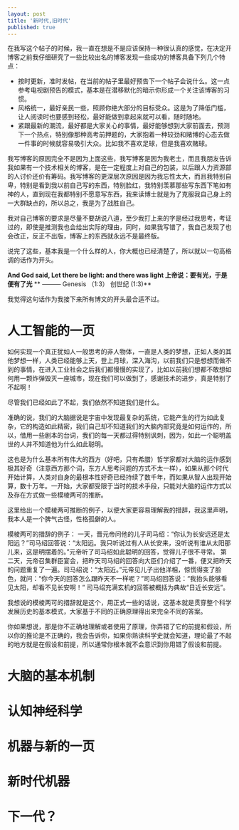 ```yaml
---
layout: post
title: '新时代,旧时代'
published: true
---
```



在我写这个帖子的时候，我一直在想是不是应该保持一种很认真的感觉，在决定开博客之前我仔细研究了一些比较出名的博客发现一些成功的博客具备下列几个特点：

* 按时更新，准时发帖，在当前的帖子里最好预告下一个帖子会说什么。这一点参考电视剧预告的模式，基本是在潜移默化的暗示你形成一个关注该博客的习惯。
* 风格统一，最好亲民一些，照顾你绝大部分的目标受众。这是为了降低门槛，让人阅读时也要感到轻松，最好能做到拿起来就可以看，随时随地。
* 紧跟最新的潮流，最好都是大家关心的事情，最好能够想到大家前面去，预测下一个热点，特别像那种高考前押题的，大家抱着一种较劲和赌博的心态去做一件事的时候就容易吸引大众。比如我不喜欢足球，但是我喜欢赌球。

我写博客的原因完全不是因为上面这些，我写博客是因为我老土，而且我朋友告诉我如果有一个技术相关的博客，是在一定程度上对自己的包装，以后跟人力资源部的人讨价还价有筹码。我写博客的更深层次原因是因为我忘性太大，而且我特别自卑，特别是看到我以前自己写的东西，特别脸红，我特别羡慕那些写东西下笔如有神的人，直到现在我都特别不愿意写东西，我来读博士就是为了克服我自己身上的一大群缺点的，所以总之，我是为了战胜自己。

我对自己博客的要求是尽量不要胡说八道，至少我打上来的字是经过我思考，考证过的，即使是推测我也会给出实际的理由，同时，如果我写错了，我自己发现了也会改正，反正不出版，博客上的东西就永远不是最终版。

说完了这些，基本我是一个什么样的人，你大概也已经清楚了，所以就以一句高格调的话作为开头。

**And God said, Let there be light: and there was light 上帝说：要有光，于是便有了光**
                                         ** ——— Genesis （1:3） 创世纪 (1:3)**

我觉得这句话作为我接下来所有博文的开头最合适不过。



# **人工智能的一页**

如何实现一个真正犹如人一般思考的非人物体，一直是人类的梦想，正如人类的其他梦想一样，人类已经能够上天，登上月球，深入海沟，以前我们只是想想而做不到的事情，在进入工业社会之后我们都慢慢的实现了，比如以前我们想都不敢想如何用一颗炸弹毁灭一座城市，现在我们可以做到了，感谢技术的进步，真是特别了不起啊！

尽管我们已经如此了不起，我们依然不知道我们是什么。

准确的说，我们的大脑据说是宇宙中发现最复杂的系统，它能产生的行为如此复杂，它的构造如此精密，我们自己却不知道我们的大脑内部究竟是如何运作的，所以，借用一些剧本的台词，我们的每一天都过得特别讽刺，因为，如此一个聪明盖世的人并不知道他为什么如此聪明。

这也是为什么基本所有伟大的西方（好吧，只有希腊）哲学家都对大脑的运作感到极其好奇（注意西方那个词，东方人思考问题的方式不太一样），如果从那个时代开始计算，人类对自身的最根本性好奇已经持续了数千年，而如果从智人出现开始算，数十万年。一开始，大家都受限于当时的技术手段，只能对大脑的运作方式以及存在方式做一些模棱两可的推断。

这里给出一个模棱两可推断的例子，以便大家更容易理解我的措辞，我这里声明，我本人是一个脾气古怪，性格孤僻的人。

模棱两可的措辞的例子：
一天，晋元帝问他的儿子司马绍：“你认为长安远还是太阳远？”司马绍回答说：“太阳远。我只听说过有人从长安来，没听说有谁从太阳那儿来，这是明摆着的。”元帝听了司马绍如此聪明的回答，觉得儿子很不寻常。
第二天，元帝召集群臣宴会，把昨天司马绍的回答向大臣们介绍了一番，便又把昨天的问题重复了一遍。司马绍说：“太阳近。”元帝见儿子出他洋相，惊慌得变了脸色，就问：“你今天的回答怎么跟昨天不一样呢？”司马绍回答说：“我抬头能够看见太阳，却看不见长安啊！”
司马绍充满玄机的回答被概括为典故“日近长安远”。

我想说的模棱两可的措辞就是这个，用正式一些的话说，这基本就是贯穿整个科学发展历史的基本模式，大家基于不同的正确原理得出来完全不同的答案。

你如果想说，那是你不正确地理解或者使用了原理，你弄错了它的前提和假设，所以你的推论是不正确的，我会告诉你，如果你熟读科学史就会知道，理论最了不起的地方就是在假设和前提，所以通常你根本就不会意识到你用错了假设和前提。

# **大脑的基本机制**

<building>

# **认知神经科学**

# **机器与新的一页**

# **新时代机器**

# **下一代**？



